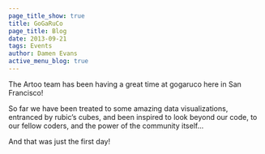 ```yaml
---
page_title_show: true
title: GoGaRuCo
page_title: Blog
date: 2013-09-21
tags: Events
author: Damen Evans
active_menu_blog: true
---
```


The Artoo team has been having a great time at gogaruco here in San Francisco!

So far we have been treated to some amazing data visualizations, entranced by rubic’s cubes, and been inspired to look beyond our code, to our fellow coders, and the power of the community itself... 

And that was just the first day!
